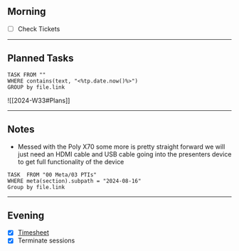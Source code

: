 ## Morning
- [ ] Check Tickets

---
## Planned Tasks
~~~dataview
TASK FROM ""
WHERE contains(text, "<%tp.date.now()%>")
GROUP by file.link
~~~
![[2024-W33#Plans]]

---
## Notes
- Messed with the Poly X70 some more is pretty straight forward we will just need an HDMI cable and USB cable going into the presenters device to get full functionality of the device 

~~~dataview
TASK  FROM "00 Meta/03 PTIs"
WHERE meta(section).subpath = "2024-08-16"
Group by file.link
~~~
---
## Evening
- [x] [Timesheet]()
- [x] Terminate sessions
